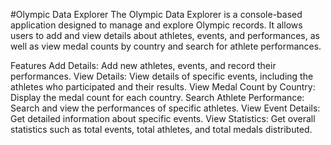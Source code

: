 #Olympic Data Explorer
The Olympic Data Explorer is a console-based application designed to manage and explore Olympic records. It allows users to add and view details about athletes, events, and performances, as well as view medal counts by country and search for athlete performances.

Features
Add Details: Add new athletes, events, and record their performances.
View Details: View details of specific events, including the athletes who participated and their results.
View Medal Count by Country: Display the medal count for each country.
Search Athlete Performance: Search and view the performances of specific athletes.
View Event Details: Get detailed information about specific events.
View Statistics: Get overall statistics such as total events, total athletes, and total medals distributed.

